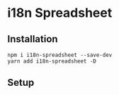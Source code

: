 # i18n Spreadsheet

## Installation

```
npm i i18n-spreadsheet --save-dev
yarn add i18n-spreadsheet -D
```

## Setup
